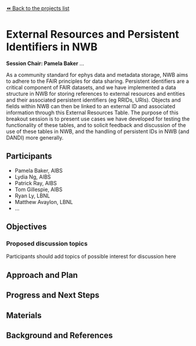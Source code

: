 [:rewind: Back to the projects list](../../README.md#breakout-sessions)

<!-- For information on how to write GitHub .md files see https://guides.github.com/features/mastering-markdown/ -->

#  External Resources and Persistent Identifiers in NWB

**Session Chair: Pamela Baker** ...

As a community standard for ephys data and metadata storage, NWB aims to adhere to the FAIR principles for 
data sharing. Persistent identifiers are a critical component of FAIR datasets, and we have implemented a 
data structure in NWB for storing references to external resources and entities and their associated 
persistent identifiers (eg RRIDs, URIs). Objects and fields within NWB can then be linked to an external
ID and associated information through this External Resources Table. The purpose of this breakout session 
is to present use cases we have developed for testing the functionality of these tables, and to solicit 
feedback and discussion of the use of these tables in NWB, and the handling of 
persistent IDs in NWB (and DANDI) more generally.


## Participants

<!-- - Investigator 1 (Affiliation)-->
<!-- - Investigator 2 (Affiliation)-->
* Pamela Baker, AIBS
* Lydia Ng, AIBS
* Patrick Ray, AIBS
* Tom Gillespie, AIBS
* Ryan Ly, LBNL
* Matthew Avaylon, LBNL
* ...


## Objectives

<!-- Briefly describe the objectives of the breakout session. What would you like to achive?-->

<!-- 1. Objective A. Describe it in 1-2 sentences.-->
<!-- 1. Objective B. Describe it in 1-2 sentences.-->
<!-- 1. ...-->


### Proposed discussion topics

Participants should add topics of possible interest for discussion here

<!-- 1. Proposed topic, describe it in 1-2 sentences.-->
<!-- 1. Proposed topic, describe it in 1-2 sentences.-->

## Approach and Plan

<!-- 1. Describe the steps of your planned approach to reach the objectives.-->
<!-- 1. ... -->
<!-- 1. ... -->

## Progress and Next Steps

<!--Populate this section as you are making progress before/during/after the hackathon-->
<!--Describe the progress you have made on the project,e.g., which objectives you have achieved and how.-->
<!--Describe the next steps you are planing to take to complete the project.-->

## Materials

<!--If available add links to the materials relevant to the project, e.g., the code generated for the project or data used-->
<!--If available add pictures and links to videos that demonstrate what has been accomplished.-->
<!--![Description of picture](Example2.jpg)-->

## Background and References

<!--Use this space for information that may help people better understand your project, like links to papers, source code, or data ,e.g:-->
<!-- - Source code: https://github.com/YourUser/YourRepository -->
<!-- - Documentation: https://link.to.docs -->
<!-- - Test data: https://link.to.test.data -->

